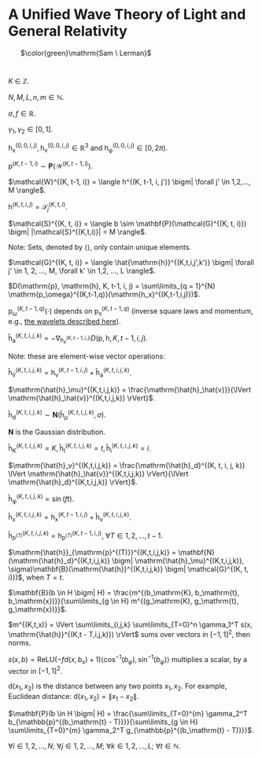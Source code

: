 # A Unified Wave Theory of Light and General Relativity

&ensp;&ensp;&ensp; $\color{green}\mathrm{Sam \ Lerman}$

#

$`K`$ $`\in`$ $`\mathbb{Z}`$. 

$`N, M, L, n, m \in \mathbb{N}`$. 

$`\sigma, f \in \mathbb{R}`$. 

$`\gamma_1, \gamma_2 \in [0, 1]`$.

$`\mathrm{h_x}^{(0,0,i,j)}, \mathrm{h_v}^{(0,0,i,j)} \in \mathbb{R}^3`$ and $`\mathrm{h_\varphi}^{(0,0,i,j)} \in [0, 2\pi)`$.

$`\mathrm{p}^{(K, t-1, i)} \sim \mathbf{P}(\mathcal{W}^{(K, t-1, i)})`$.

$`\mathcal{W}^{(K, t-1, i)} = \langle h^{(K, t-1, i, j')} \bigm| \forall j' \in 1,2,..., M \rangle`$.

$`\mathrm{h}^{(K, t, i, j)} = \mathcal{S}_j^{(K, t, i)}`$.

$`\mathcal{S}^{(K, t, i)} = \langle b \sim \mathbf{P}(\mathcal{G}^{(K, t, i)}) \bigm| |\mathcal{S}^{(K,t,i)}| = M \rangle`$.

Note: Sets, denoted by $\langle \rangle$, only contain unique elements.

$`\mathcal{G}^{(K, t, i)} = \langle \hat{\mathrm{h}}^{(K,t,i,j',k')} \bigm| \forall j' \in 1, 2, ..., M, \forall k' \in 1,2, ..., L \rangle`$.

$`D(\mathrm{p}, \mathrm{h}, K, t-1, i, j) = \sum\limits_{q = 1}^{N} \mathrm{p_\omega}^{(K,t-1,q)}(\mathrm{h_x}^{(K,t-1,i,j)})`$.

$`\mathrm{p_\omega}^{(K,t-1,q)}(\cdot)`$ depends on $`\mathrm{p_x}^{(K,t-1,q)}`$ (inverse square laws and momentum, e.g., [the wavelets described here](https://github.com/animal-tree/Writing-stuff-2/blob/main/Theories/Bendy-Ball.md)). 

$`\mathrm{\hat{h}_a}^{(K,t,i,j,k)} = - \nabla_{\mathrm{h_x}^{(K,t-1,i,j)}} D(\mathrm{p}, \mathrm{h}, K, t-1, i, j)`$.

Note: these are element-wise vector operations:

$`\mathrm{\hat{h}_\hat{v}}^{(K, t, i, j, k)} = \mathrm{h_v}^{(K, t-1, i, j)} + \mathrm{\hat{h}_a}^{(K, t,i,j,k)}`$.

$`\mathrm{\hat{h}_\mu}^{(K,t,i,j,k)} = \frac{\mathrm{\hat{h}_\hat{v}}}{\lVert \mathrm{\hat{h}_\hat{v}}^{(K,t,i,j,k)} \rVert}`$.

$`\mathrm{\hat{h}_d}^{(K,t,i,j,k)} \sim \mathbf{N}(\mathrm{\hat{h}_\mu}^{(K,t,i,j,k)}, \sigma)`$.

$`\mathbf{N}`$ is the Gaussian distribution.

$`\mathrm{\hat{h}_K}^{(K,t,i,j,k)} = K, \mathrm{\hat{h}_t}^{(K,t,i,j,k)} = t, \mathrm{\hat{h}_i}^{(K,t,i,j,k)} = i`$.

$`\mathrm{\hat{h}_v}^{(K,t,i,j,k)} = \frac{\mathrm{\hat{h}_d}^{(K, t, i, j, k)} \lVert \mathrm{\hat{h}_\hat{v}}^{(K,t,i,j,k)} \rVert}{\lVert \mathrm{\hat{h}_d}^{(K,t,i,j,k)} \rVert}`$.

$`\mathrm{\hat{h}_\varphi}^{(K,t,i,j,k)} = \sin(ft)`$.

$`\mathrm{\hat{h}_x}^{(K,t,i,j,k)} = \mathrm{h_x}^{(K,t-1,i,j)} + \mathrm{\hat{h}_v}^{(K,t,i,j,k)}`$.

$`\mathrm{\hat{h}}_{\mathrm{p}^{(T)}}^{(K,t,i,j,k)} = \mathrm{h}_{\mathrm{p}^{(T)}}^{(K,t-1,i,j)}, \ \forall T \in 1, 2, ..., t - 1`$.

$`\mathrm{\hat{h}}_{\mathrm{p}^{(T)}}^{(K,t,i,j,k)} = \mathbf{N}(\mathrm{\hat{h}_d}^{(K,t,i,j,k)} \bigm| \mathrm{\hat{h}_\mu}^{(K,t,i,j,k)}, \sigma)\mathbf{B}(\mathrm{\hat{h}}^{(K,t,i,j,k)} \bigm| \mathcal{G}^{(K, t, i)})`$, when $T = t$.

$`\mathbf{B}(b \in H \bigm| H) = \frac{m^{(b_\mathrm{K}, b_\mathrm{t}, b_\mathrm{x})}}{\sum\limits_{g \in H} m^{(g_\mathrm{K}, g_\mathrm{t}, g_\mathrm{x})}}`$.

$`m^{(K,t,x)} = \lVert \sum\limits_{i,j,k} \sum\limits_{T=0}^n \gamma_1^T s(x, \mathrm{\hat{h}}^{(K,t - T,i,j,k)}) \rVert`$ sums over vectors in $`[-1, 1]^2`$, then norms.

$`s(x,b) = \mathrm{ReLU}(-f \mathrm{d}(x, b_\mathrm{x}) + 1)\langle \cos^{-1}(b_\varphi), \sin^{-1}(b_\varphi) \rangle`$ multiplies a scalar, by a vector in $`[-1, 1]^2`$. 

$`\mathrm{d}(x_1, x_2)`$ is the distance between any two points $x_1, x_2$. For example, Euclidean distance: $`\mathrm{d}(x_1, x_2) = \lVert x_1 - x_2 \rVert`$.

$`\mathbf{P}(b \in H \bigm| H) = \frac{\sum\limits_{T=0}^{m} \gamma_2^T b_{\mathbb{p}^{(b_\mathrm{t} - T)}}}{\sum\limits_{g \in H} \sum\limits_{T=0}^{m} \gamma_2^T g_{\mathbb{p}^{(b_\mathrm{t} - T)}}}`$.

$`\forall i \in 1, 2, ..., N; \ \forall j \in 1, 2, ..., M; \ \forall k \in 1,2, ..., L; \ \forall t \in \mathbb{N}`$.

